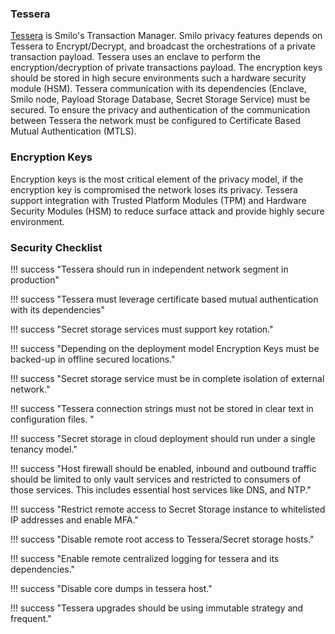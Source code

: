 ### Tessera 
[Tessera](../../../../Privacy/Tessera/Tessera/) is Smilo's Transaction Manager.  Smilo privacy features depends on Tessera to Encrypt/Decrypt, and broadcast the orchestrations of a private transaction payload. 
Tessera uses an enclave to perform the encryption/decryption of private transactions payload. The encryption keys should be stored in high secure environments such a hardware security module (HSM).
Tessera communication with its dependencies (Enclave, Smilo node, Payload Storage Database, Secret Storage Service) must be secured. To ensure the privacy and authentication of the communication between Tessera the network must be configured to Certificate Based Mutual Authentication (MTLS).

### Encryption Keys
Encryption keys is the most critical element of the privacy model, if the encryption key is compromised the network loses its privacy. Tessera support integration with Trusted Platform Modules (TPM) and Hardware Security Modules (HSM) to reduce surface attack and provide highly secure environment.

### Security Checklist 
    
!!! success "Tessera should run in independent network segment in production"

!!! success "Tessera must leverage certificate based mutual authentication with its dependencies"

!!! success "Secret storage services must support key rotation."

!!! success "Depending on the deployment model Encryption Keys must be backed-up in offline secured locations."

!!! success "Secret storage service  must be in complete isolation of external network."

!!! success "Tessera connection strings must not be stored in clear text in configuration files. "

!!! success "Secret storage in cloud deployment should run under a single tenancy model."

!!! success "Host firewall should be enabled, inbound and outbound traffic should be limited to only vault services and restricted to consumers of those services. This includes essential host services like DNS, and NTP."

!!! success "Restrict remote access to Secret Storage instance to whitelisted IP addresses and enable MFA."

!!! success "Disable remote root access to Tessera/Secret storage hosts."

!!! success "Enable remote centralized logging for tessera and its dependencies."

!!! success "Disable core dumps in tessera host."

!!! success "Tessera upgrades should be using immutable strategy and frequent."